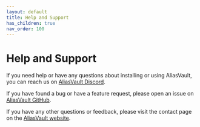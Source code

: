 ```yaml
---
layout: default
title: Help and Support
has_children: true
nav_order: 100
---
```


# Help and Support

If you need help or have any questions about installing or using AliasVault, you can reach us on [AliasVault Discord](https://discord.gg/DsaXMTEtpF).

If you have found a bug or have a feature request, please open an issue on [AliasVault GitHub](https://github.com/lanedirt/AliasVault/issues).

If you have any other questions or feedback, please visit the contact page on the [AliasVault website](https://aliasvault.net/contact).
